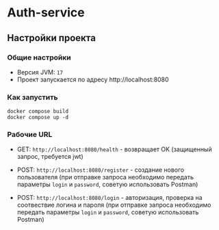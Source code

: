 # Auth-service

## Настройки проекта

### Общие настройки
  - Версия JVM: `17`
  - Проект запускается по адресу http://localhost:8080

### Как запустить

```
docker compose build
docker compose up -d
```


### Рабочие URL

  - GET: `http://localhost:8080/health` - возвращает OK (защищенный запрос, требуется jwt)

  - POST: `http://localhost:8080/register` - создание нового пользователя (при отправке запроса необходимо передать параметры `login` и `password`, советую использовать Postman)

  - POST: `http://localhost:8080/login` - авторизация, проверка на соотвествие логина и пароля (при отправке запроса необходимо передать параметры `login` и `password`, советую использовать Postman)



